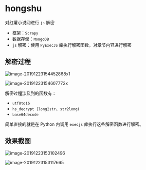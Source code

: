 # hongshu

对红薯小说网进行 `js` 解密

- 框架：`Scrapy`
- 数据存储：`MongoDB`
- `js` 解密：使用 `PyExecJS` 库执行解密函数，对章节内容进行解密

## 解密过程

![image-20191223154452868x1](https://klause-blog-pictures.oss-cn-shanghai.aliyuncs.com/ipic/2019-12-23-074453.png)

![image-20191223154607772x](https://klause-blog-pictures.oss-cn-shanghai.aliyuncs.com/ipic/2019-12-23-074608.png)

解密过程涉及到的函数有：

- `utf8to16`
- `hs_decrypt`（`long2str`、`str2long`）
- `base64decode`

简单直接的就是在 Python 内调用 `execjs` 库执行这些解密函数进行解密。

## 效果截图

![image-20191223153102496](https://klause-blog-pictures.oss-cn-shanghai.aliyuncs.com/ipic/2019-12-23-073103.png)

![image-20191223153117665](https://klause-blog-pictures.oss-cn-shanghai.aliyuncs.com/ipic/2019-12-23-073118.png)
